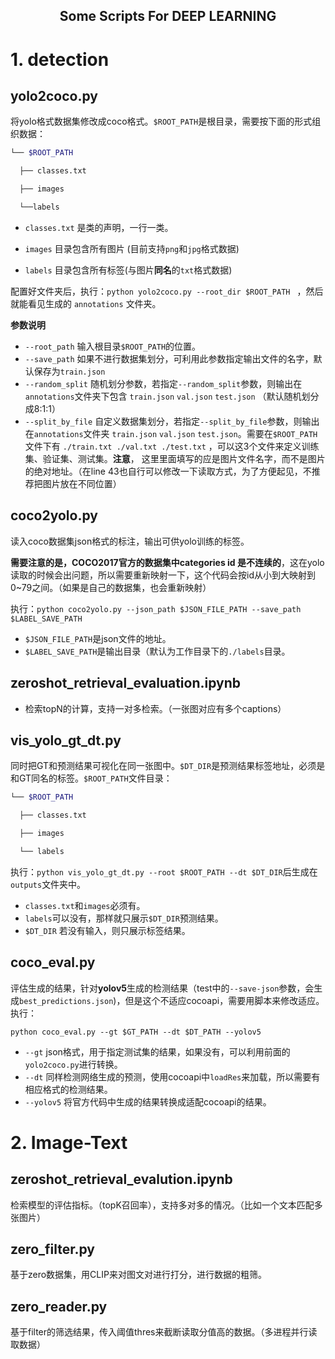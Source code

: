 <h2 align="center">
Some Scripts For DEEP LEARNING

# 1. detection 
## yolo2coco.py
将yolo格式数据集修改成coco格式。`$ROOT_PATH`是根目录，需要按下面的形式组织数据：

```bash
└── $ROOT_PATH

  ├── classes.txt

  ├── images

  └──labels
```

- `classes.txt` 是类的声明，一行一类。

- `images` 目录包含所有图片 (目前支持`png`和`jpg`格式数据)

- `labels` 目录包含所有标签(与图片**同名**的`txt`格式数据)

配置好文件夹后，执行：`python yolo2coco.py --root_dir $ROOT_PATH ` ，然后就能看见生成的 `annotations` 文件夹。

**参数说明**
- `--root_path` 输入根目录`$ROOT_PATH`的位置。
- `--save_path` 如果不进行数据集划分，可利用此参数指定输出文件的名字，默认保存为`train.json`
- `--random_split`  随机划分参数，若指定`--random_split`参数，则输出在`annotations`文件夹下包含 `train.json` `val.json` `test.json` （默认随机划分成8:1:1）
- `--split_by_file` 自定义数据集划分，若指定`--split_by_file`参数，则输出在`annotations`文件夹 `train.json` `val.json` `test.json`。需要在`$ROOT_PATH`文件下有 `./train.txt ./val.txt ./test.txt` ，可以这3个文件来定义训练集、验证集、测试集。**注意**， 这里里面填写的应是图片文件名字，而不是图片的绝对地址。（在line 43也自行可以修改一下读取方式，为了方便起见，不推荐把图片放在不同位置） 


## coco2yolo.py

读入coco数据集json格式的标注，输出可供yolo训练的标签。

**需要注意的是，COCO2017官方的数据集中categories id 是不连续的**，这在yolo读取的时候会出问题，所以需要重新映射一下，这个代码会按id从小到大映射到0~79之间。（如果是自己的数据集，也会重新映射）

执行：`python coco2yolo.py --json_path $JSON_FILE_PATH --save_path $LABEL_SAVE_PATH`

- `$JSON_FILE_PATH`是json文件的地址。
- `$LABEL_SAVE_PATH`是输出目录（默认为工作目录下的`./labels`目录。


## zeroshot_retrieval_evaluation.ipynb
- 检索topN的计算，支持一对多检索。（一张图对应有多个captions）

## vis_yolo_gt_dt.py
同时把GT和预测结果可视化在同一张图中。`$DT_DIR`是预测结果标签地址，必须是和GT同名的标签。`$ROOT_PATH`文件目录：

```bash
└── $ROOT_PATH

  ├── classes.txt

  ├── images

  └── labels
```

执行：`python vis_yolo_gt_dt.py --root $ROOT_PATH --dt $DT_DIR`后生成在`outputs`文件夹中。

- `classes.txt`和`images`必须有。
- `labels`可以没有，那样就只展示`$DT_DIR`预测结果。
- `$DT_DIR` 若没有输入，则只展示标签结果。

## coco_eval.py

评估生成的结果，针对**yolov5**生成的检测结果（test中的`--save-json`参数，会生成`best_predictions.json`)，但是这个不适应cocoapi，需要用脚本来修改适应。执行：

`python coco_eval.py --gt $GT_PATH --dt $DT_PATH --yolov5`

- `--gt` json格式，用于指定测试集的结果，如果没有，可以利用前面的`yolo2coco.py`进行转换。
- `--dt` 同样检测网络生成的预测，使用cocoapi中`loadRes`来加载，所以需要有相应格式的检测结果。
- `--yolov5` 将官方代码中生成的结果转换成适配cocoapi的结果。

# 2. Image-Text
## zeroshot_retrieval_evalution.ipynb
检索模型的评估指标。（topK召回率），支持多对多的情况。（比如一个文本匹配多张图片）
## zero_filter.py
基于zero数据集，用CLIP来对图文对进行打分，进行数据的粗筛。
## zero_reader.py
基于filter的筛选结果，传入阈值thres来截断读取分值高的数据。（多进程并行读取数据）
